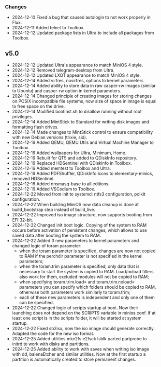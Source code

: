 
### Changes
- 2024-12-10 Fixed a bug that caused autologin to not work properly in Flux.
- 2024-12-11 Added telnet to Toolbox.
- 2024-12-12 Updated package lists in Ultra to include all packages from Toolbox.
## v5.0
- 2024-12-12 Updated Ultra's appearance to match MiniOS 4 style.
- 2024-12-12 Removed telegram-desktop from Ultra.
- 2024-12-12 Updated LXQT appearance to match MiniOS 4 style.
- 2024-12-14 Added virtres, novirtres, options to kernel parameters
- 2024-12-14 Added ability to store data in raw casper-rw images (similar to Ubuntu) and casper-rw option in kernel parameters.
- 2024-12-14 Changed principle of creating images for storing changes on POSIX incompatible file systems, now size of space in image is equal to free space on the drive.
- 2024-12-14 Modified bootinst.sh to disallow running without root privileges.
- 2024-12-14 Added MintStick to Standard for writing disk images and formatting flash drives.
- 2024-12-14 Made changes to MintStick control to ensure compatibility with new Debian versions (trixie, sid).
- 2024-12-16 Added QEMU, QEMU Utils and Virtual Machine Manager to Toolbox.
- 2024-12-16 Added wallpapers for Ultra, Minimum, Home.
- 2024-12-16 Rebuilt for QT5 and added to QDiskInfo repository.
- 2024-12-16 Replaced HDSentinel with QDiskInfo in Toolbox.
- 2024-12-16 Added memtest to Toolbox and Ultra.
- 2024-12-16 Added PDFShuffler, QDiskInfo icons to elementary-minios, removed HDSentinel.
- 2024-12-16 Added dnsmasq-base to all editions.
- 2024-12-16 Added VSCodium to Toolbox.
- 2024-12-22 Moved from init to systemd: ntfs3 configuration, polkit configuration.
- 2024-12-22 When building MiniOS now data cleanup is done at build_bootstrap step instead of build_live.
- 2024-12-22 Improved iso image structure, now supports booting from EFI 32-bit.
- 2024-12-22 Changed init boot logic. Copying of the system to RAM occurs before activation of persistent changes, which allows to use saved data after booting the system to RAM.
- 2024-12-22 Added 3 new parameters to kernel parameters and changed logic of toram parameter:
  - when the toram parameter is specified, changes are now not copied to RAM if the perchdir parameter is not specified in the kernel parameters;
  - when the toram.trim parameter is specified, only data that is necessary to start the system is copied to RAM. Load/noload filters also work for them, excluded modules will not be copied to RAM;
  - when specifying toram.trim.load= and toram.trim.noload= parameters you can specify which folders should be copied to RAM, otherwise both parameters work similarly to toram.trim;
  - each of these new parameters is independent and only one of them can be specified.
- 2024-12-22 Changed logic of scripts startup at boot. Now their launching does not depend on the SCRIPTS variable in minios.conf. If at least one script is in the scripts folder, it will be started at system startup.
- 2024-12-22 Fixed sb2iso, now the iso image should generate correctly. Adapted the code for the new iso format.
- 2024-12-25 Added utilities mke2fs e2fsck lsblk parted partprobe to initrd to work with disks and partitions.
- 2024-12-25 Added ability to work with saves when writing iso image with dd, balenaEtcher and similar utilities. Now at the first startup a partition is automatically created to store permanent changes.